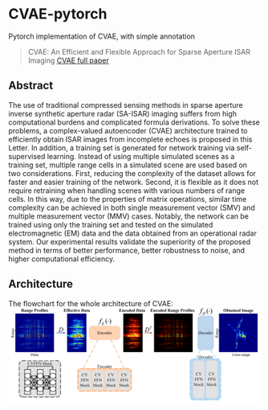 # CVAE-pytorch
Pytorch implementation of CVAE, with simple annotation
>CVAE: An Efficient and Flexible Approach for Sparse Aperture ISAR Imaging
[CVAE full paper](https://ieeexplore.ieee.org/abstract/document/10006814)

## Abstract 
The use of traditional compressed sensing methods in sparse aperture inverse synthetic aperture radar (SA-ISAR) imaging suffers from high computational burdens and complicated formula derivations. To solve these problems, a complex-valued autoencoder (CVAE) architecture trained to efficiently obtain ISAR images from incomplete echoes is proposed in this Letter. In addition, a training set is generated for network training via self-supervised learning. Instead of using multiple simulated scenes as a training set, multiple range cells in a simulated scene are used based on two considerations. First, reducing the complexity of the dataset allows for faster and easier training of the network. Second, it is flexible as it does not require retraining when handling scenes with various numbers of range cells. In this way, due to the properties of matrix operations, similar time complexity can be achieved in both single measurement vector (SMV) and multiple measurement vector (MMV) cases. Notably, the network can be trained using only the training set and tested on the simulated electromagnetic (EM) data and the data obtained from an operational radar system. Our experimental results validate the superiority of the proposed method in terms of better performance, better robustness to noise, and higher computational efficiency.

## Architecture
The flowchart for the whole architecture of CVAE:
![CVAE architecture](./figs/architecture/flowchart.png)


